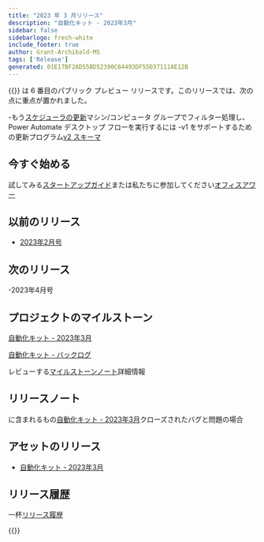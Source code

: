 ```yaml
---
title: "2023 年 3 月リリース"
description: "自動化キット - 2023年3月"
sidebar: false
sidebarlogo: fresh-white
include_footer: true
author: Grant-Archibald-MS
tags: ['Release']
generated: 01E17BF2AD55BD52390C64493DF55D37111AE12B
---
```


{{<product-name>}} は 6 番目のパブリック プレビュー リリースです。このリリースでは、次の点に重点が置かれました。

-もう[スケジューラの更新](/ja/features/scheduler)マシン/コンピュータ グループでフィルター処理し、Power Automate デスクトップ フローを実行するには
-v1 をサポートするための更新プログラム[v2 スキーマ](https://learn.microsoft.com/power-automate/desktop-flows/schema)

## 今すぐ始める

試してみる[スタートアップガイド](/ja/get-started)または私たちに参加してください[オフィスアワー](/ja/office-hours)

## 以前のリリース

- [2023年2月号](/ja/releases/february-2023)

## 次のリリース

-2023年4月号

## プロジェクトのマイルストーン

[自動化キット - 2023年3月](https://github.com/orgs/microsoft/projects/486/views/10)

[自動化キット - バックログ](https://github.com/orgs/microsoft/projects/486/views/1)

レビューする[マイルストーンノート](/ja/releases/milestones)詳細情報

## リリースノート

に含まれるもの[自動化キット - 2023年3月](https://github.com/microsoft/powercat-automation-kit/releases/tag/AutomationKit-March2023)クローズされたバグと問題の場合

## アセットのリリース

- [自動化キット - 2023年3月](https://github.com/microsoft/powercat-automation-kit/releases/tag/AutomationKit-March2023)

## リリース履歴

一杯[リリース履歴](/ja/releases)

{{<questions name="/content/ja/releases/march-2023.json" completed="フィードバックをお寄せいただきありがとうございます" showNavigationButtons="false" locale="ja">}}
